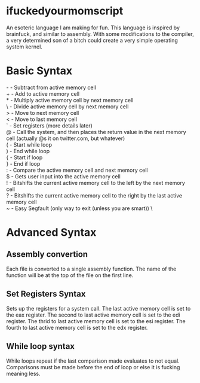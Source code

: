 # ifuckedyourmomscript

An esoteric language I am making for fun. This language is inspired by brainfuck, and similar to assembly. With some modifications to the compiler, a very determined son of a bitch could create a very simple operating system kernel.

# Basic Syntax

\- \- Subtract from active memory cell \
\+ \- Add to active memory cell \
\* \- Multiply active memory cell by next memory cell \
\\ \- Divide active memory cell by next memory cell \
\> \- Move to next memory cell \
\< \- Move to last memory cell \
\` \- Set registers (more details later) \
\@ \- Call the system, and then places the return value in the next memory cell (actually @s it on twitter.com, but whatever) \
\( \- Start while loop \
\) \- End while loop \
\{ \- Start if loop \
\} \- End if loop \
\: \- Compare the active memory cell and next memory cell \
\$ \- Gets user input into the active memory cell \
\! \- Bitshifts the current active memory cell to the left by the next memory cell \
\? \- Bitshifts the current active memory cell to the right by the last active memory cell \
\~ \- Easy Segfault (only way to exit (unless you are smart)) \

# Advanced Syntax

## Assembly convertion

Each file is converted to a single assembly function. The name of the function will be at the top of the file on the first line.

## Set Registers Syntax

Sets up the registers for a system call. The last active memory cell is set to the eax register. The second to last active memory cell is set to the edi register. The thrid to last active memory cell is set to the esi register. The fourth to last active memory cell is set to the edx register.

## While loop syntax

While loops repeat if the last comparison made evaluates to not equal. Comparisons must be made before the end of loop or else it is fucking meaning less.
